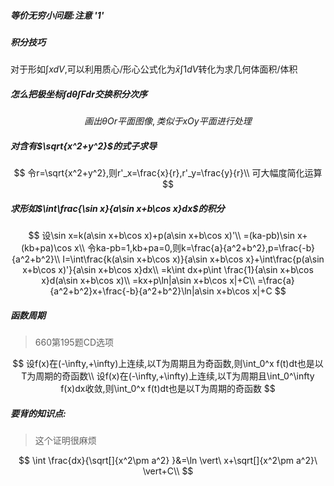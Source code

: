 ##### 等价无穷小问题:注意 '1'

##### 积分技巧

对于形如$\int xdV$,可以利用质心/形心公式化为$\bar{x}\int 1dV$转化为求几何体面积/体积

##### 怎么把极坐标$\int d\theta\int Fdr$交换积分次序

$$
画出\theta Or平面图像,类似于xOy平面进行处理
$$

##### 对含有$\sqrt{x^2+y^2}$的式子求导

$$
令r=\sqrt{x^2+y^2},则r'_x=\frac{x}{r},r'_y=\frac{y}{r}\\
可大幅度简化运算
$$

##### 求形如$\int\frac{\sin x}{a\sin x+b\cos x}dx$的积分

$$
设\sin x=k(a\sin x+b\cos x)+p(a\sin x+b\cos x)'\\
=(ka-pb)\sin x+(kb+pa)\cos x\\
令ka-pb=1,kb+pa=0,则k=\frac{a}{a^2+b^2},p=\frac{-b}{a^2+b^2}\\
I=\int\frac{k(a\sin x+b\cos x)}{a\sin x+b\cos x}+\int\frac{p(a\sin x+b\cos x)'}{a\sin x+b\cos x}dx\\
=k\int dx+p\int \frac{1}{a\sin x+b\cos x}d(a\sin x+b\cos x)\\
=kx+p\ln|a\sin x+b\cos x|+C\\
=\frac{a}{a^2+b^2}x+\frac{-b}{a^2+b^2}\ln|a\sin x+b\cos x|+C
$$

##### 函数周期

> 660第195题CD选项

$$
设f(x)在(-\infty,+\infty)上连续,以T为周期且为奇函数,则\int_0^x f(t)dt也是以T为周期的奇函数\\
设f(x)在(-\infty,+\infty)上连续,以T为周期且\int_0^\infty f(x)dx收敛,则\int_0^x f(t)dt也是以T为周期的奇函数
$$

##### 要背的知识点:

> 这个证明很麻烦

$$
\int \frac{dx}{\sqrt[]{x^2\pm a^2} }&=\ln \vert\  x+\sqrt[]{x^2\pm a^2}\ \vert+C\\
$$

